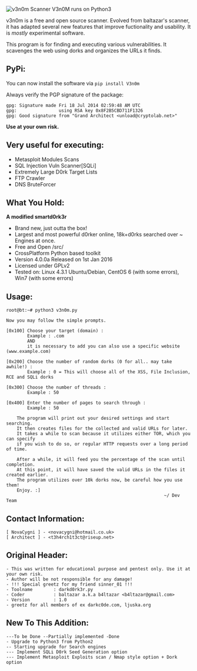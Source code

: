 ![v3n0m Scanner](http://i.imgur.com/A96CipT.png "hax")
V3n0M runs on Python3

v3n0m is a free and open source scanner. Evolved from baltazar's scanner, it has adapted several new features that improve fuctionality and usability. It is _mostly_ experimental software.

This program is for finding and executing various vulnerabilities. It scavenges the web using dorks and organizes the URLs it finds.

## PyPi:

You can now install the software via `pip install V3n0m`

Always verify the PGP signature of the package:

    gpg: Signature made Fri 18 Jul 2014 02:59:48 AM UTC
    gpg:                using RSA key 0x8F2B5CBD711F1326
    gpg: Good signature from "Grand Architect <unload@cryptolab.net>"

**Use at your own risk.**

## Very useful for executing:

+ Metasploit Modules Scans
+ SQL Injection Vuln Scanner[SQLi]
+ Extremely Large D0rk Target Lists
+ FTP Crawler
+ DNS BruteForcer

## What You Hold:

**A modified smartd0rk3r**
+ Brand new, just outta the box!
+ Largest and most powerful d0rker online, 18k+d0rks searched over ~ Engines at once.
+ Free and Open /src/
+ CrossPlatform Python based toolkit
+ Version 4.0.0a Released on 1st Jan 2016
+ Licensed under GPLv2
+ Tested on: Linux 4.3.1 Ubuntu/Debian, CentOS 6 (with some errors), Win7 (with some errors)

## Usage:

    root@bt:~# python3 v3n0m.py

    Now you may follow the simple prompts.

    [0x100] Choose your target (domain) :
            Example : .com
            AND
            it is necessary to add you can also use a specific website (www.example.com)

    [0x200] Choose the number of random dorks (0 for all.. may take awhile!) :
            Example : 0 = This will choose all of the XSS, File Inclusion, RCE and SQLi dorks

    [0x300] Choose the number of threads :
            Example : 50

    [0x400] Enter the number of pages to search through :
            Example : 50

        The program will print out your desired settings and start searching.
        It then creates files for the collected and valid URLs for later.
        It takes a while to scan because it utilizes either TOR, which you can specify
        if you wish to do so, or regular HTTP requests over a long period of time.

        After a while, it will feed you the percentage of the scan until completion.
        At this point, it will have saved the valid URLs in the files it created earlier.
        The program utilizes over 10k dorks now, be careful how you use them!
        Enjoy. :]
                                                                ~/ Dev Team

## Contact Information:

    [ NovaCygni ] - <novacygni@hotmail.co.uk>
    [ Architect ] - <t3h4rch1t3ct@riseup.net>

## Original Header:

    - This was written for educational purpose and pentest only. Use it at your own risk.
    - Author will be not responsible for any damage!
    - !!! Special greetz for my friend sinner_01 !!!
    - Toolname        : darkd0rk3r.py
    - Coder           : baltazar a.k.a b4ltazar <b4ltazar@gmail.com>
    - Version         : 1.0
    - greetz for all members of ex darkc0de.com, ljuska.org

## New To This Addition:
    ---To be Done --Partially implemented -Done
    - Upgrade to Python3 from Python2
    -- Starting upgrade for Search engines
    --- Implement SQLi D0rk Seed Generation option
    --- Implement Metasploit Exploits scan / Nmap style option + Dork option
